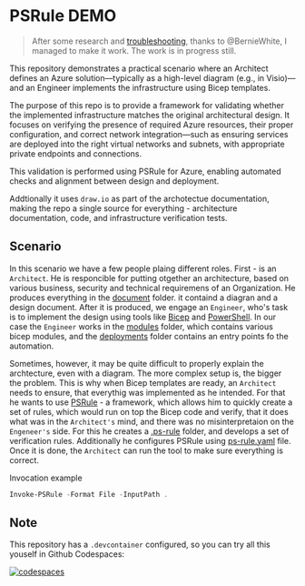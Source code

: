 # PSRule DEMO

> After some research and [troubleshooting](https://github.com/Azure/PSRule.Rules.Azure/issues/3298), thanks to @BernieWhite, I managed to make it work. The work is in progress still.

This repository demonstrates a practical scenario where an Architect defines an Azure solution—typically as a high-level diagram (e.g., in Visio)—and an Engineer implements the infrastructure using Bicep templates.

The purpose of this repo is to provide a framework for validating whether the implemented infrastructure matches the original architectural design. It focuses on verifying the presence of required Azure resources, their proper configuration, and correct network integration—such as ensuring services are deployed into the right virtual networks and subnets, with appropriate private endpoints and connections.

This validation is performed using PSRule for Azure, enabling automated checks and alignment between design and deployment.

Addtionally it uses `draw.io` as part of the archotectue documentation, making the repo a single source for everything - architecture documentation, code, and infrastructure verification tests.

## Scenario

In this scenario we have a few people plaing different roles. First - is an `Architect`. He is responcible for putting otgether an architecture, based on various business, security and technical requiremens of an Organization. He produces everything in the [document](./docs/architecture/README.md) folder. it containd a diagran and a design document. After it is produced, we engage an `Engineer`, who's task is to implement the design using tools like [Bicep](https://github.com/Azure/bicep/tree/main) and [PowerShell](https://github.com/PowerShell/PowerShell). In our case the `Engineer` works in the [modules](./modules/) folder, which contains various bicep modules, and the [deployments](./deployments/non-prod/) folder contains an entry points fo the automation.

Sometimes, however, it may be quite difficult to properly explain the archtecture, even with a diagram. The more complex setup is, the bigger the problem. This is why when Bicep templates are ready, an `Architect` needs to ensure, that everythig was implemented as he intended. For that he wants to use [PSRule](https://github.com/Azure/PSRule.Rules.Azure) - a framework, which allows him to quickly create a set of rules, which would run on top the Bicep code and verify, that it does what was in the `Architect's` mind, and there was no misinterpretaion on the `Engeneer's` side. For this he creates a [.ps-rule](./.ps-rule/) folder, and develops a set of verification rules. Additionally he configures PSRule using [ps-rule.yaml](./ps-rule.yaml) file. Once it is done, the `Architect` can run the tool to make sure everything is correct.

Invocation example

```powershell
Invoke-PSRule -Format File -InputPath .
```

## Note

This repository has a `.devcontainer` configured, so you can try all this youself in Github Codespaces:

[![codespaces](https://github.com/codespaces/badge.svg)](https://github.com/codespaces/new?repo=eosfor/psrule-demo&ref=main)
